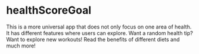 # healthScoreGoal
This is a more universal app that does not only focus on one area of health. It has different features where users can explore. Want a random health tip? Want to explore new workouts! Read the benefits of different diets and much more!
